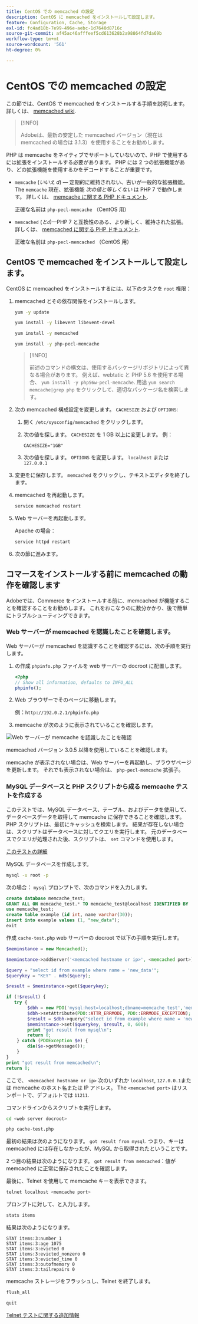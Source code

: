 ```yaml
---
title: CentOS での memcached の設定
description: CentOS に memcached をインストールして設定します。
feature: Configuration, Cache, Storage
exl-id: fc4ad18b-7e99-496e-aebc-1d7640d8716c
source-git-commit: af45ac46afffeef5cd613628b2a98864fd7da69b
workflow-type: tm+mt
source-wordcount: '561'
ht-degree: 0%

---
```


# CentOS での memcached の設定

この節では、CentOS で memcached をインストールする手順を説明します。 詳しくは、 [memcached wiki](https://github.com/memcached/old-wiki).

>[!INFO]
>
>Adobeは、最新の安定した memcached バージョン（現在は memcached の場合は 3.1.3）を使用することをお勧めします。

PHP は memcache をネイティブでサポートしていないので、PHP で使用するには拡張をインストールする必要があります。 PHP には 2 つの拡張機能があり、どの拡張機能を使用するかをデコードすることが重要です。

- `memcache` (_いいえ d_) — 定期的に維持されない、古いが一般的な拡張機能。
The `memcache` 現在、拡張機能 _次の値と等しくない_ は PHP 7 で動作します。 詳しくは、 [memcache に関する PHP ドキュメント](https://www.php.net/manual/en/book.memcache.php).

  正確な名前は `php-pecl-memcache` （CentOS 用）

- `memcached` (_と`d`_)—PHP 7 と互換性のある、より新しく、維持された拡張。 詳しくは、 [memcached に関する PHP ドキュメント](https://www.php.net/manual/en/book.memcached.php).

  正確な名前は `php-pecl-memcached` （CentOS 用）

## CentOS で memcached をインストールして設定します。

CentOS に memcached をインストールするには、以下のタスクを `root` 権限：

1. memcached とその依存関係をインストールします。

   ```bash
   yum -y update
   ```

   ```bash
   yum install -y libevent libevent-devel
   ```

   ```bash
   yum install -y memcached
   ```

   ```bash
   yum install -y php-pecl-memcache
   ```

   >[!INFO]
   >
   >前述のコマンドの構文は、使用するパッケージリポジトリによって異なる場合があります。 例えば、webtatic と PHP 5.6 を使用する場合、 `yum install -y php56w-pecl-memcache`. 用途 `yum search memcache|grep php` をクリックして、適切なパッケージ名を検索します。


1. 次の memcached 構成設定を変更します。 `CACHESIZE` および `OPTIONS`:

   1. 開く `/etc/sysconfig/memcached` をクリックします。
   1. 次の値を探します。 `CACHESIZE` を 1 GB 以上に変更します。 例：

      ```config
      CACHESIZE="1GB"
      ```

   1. 次の値を探します。 `OPTIONS` を変更します。 `localhost` または `127.0.0.1`

1. 変更をに保存します。 `memcached` をクリックし、テキストエディタを終了します。
1. memcached を再起動します。

   ```bash
   service memcached restart
   ```

1. Web サーバーを再起動します。

   Apache の場合：

   ```bash
   service httpd restart
   ```

1. 次の節に進みます。

## コマースをインストールする前に memcached の動作を確認します

Adobeでは、Commerce をインストールする前に、memcached が機能することを確認することをお勧めします。 これをおこなうのに数分かかり、後で簡単にトラブルシューティングできます。

### Web サーバーが memcached を認識したことを確認します。

Web サーバーが memcached を認識することを確認するには、次の手順を実行します。

1. の作成 `phpinfo.php` ファイルを web サーバーの docroot に配置します。

   ```php
   <?php
   // Show all information, defaults to INFO_ALL
   phpinfo();
   ```

1. Web ブラウザーでそのページに移動します。

   例：`http://192.0.2.1/phpinfo.php`

1. memcache が次のように表示されていることを確認します。

![Web サーバーが memcache を認識したことを確認](../../assets/configuration/memcache.png)

memcached バージョン 3.0.5 以降を使用していることを確認します。

memcache が表示されない場合は、Web サーバーを再起動し、ブラウザページを更新します。 それでも表示されない場合は、 `php-pecl-memcache` 拡張子。

### MySQL データベースと PHP スクリプトから成る memcache テストを作成する

このテストでは、MySQL データベース、テーブル、およびデータを使用して、データベースデータを取得して memcache に保存できることを確認します。 PHP スクリプトは、最初にキャッシュを検索します。 結果が存在しない場合は、スクリプトはデータベースに対してクエリを実行します。 元のデータベースでクエリが処理された後、スクリプトは、 `set` コマンドを使用します。

[このテストの詳細](https://www.digitalocean.com/community/tutorials/how-to-install-and-use-memcache-on-ubuntu-12-04)

MySQL データベースを作成します。

```bash
mysql -u root -p
```

次の場合： `mysql` プロンプトで、次のコマンドを入力します。

```sql
create database memcache_test;
GRANT ALL ON memcache_test.* TO memcache_test@localhost IDENTIFIED BY 'memcache_test';
use memcache_test;
create table example (id int, name varchar(30));
insert into example values (1, "new_data");
exit
```

作成 `cache-test.php` web サーバーの docroot で以下の手順を実行します。

```php
$meminstance = new Memcached();

$meminstance->addServer('<memcached hostname or ip>', <memcached port>);

$query = "select id from example where name = 'new_data'";
$querykey = "KEY" . md5($query);

$result = $meminstance->get($querykey);

if (!$result) {
   try {
        $dbh = new PDO('mysql:host=localhost;dbname=memcache_test','memcache_test','memcache_test');
        $dbh->setAttribute(PDO::ATTR_ERRMODE, PDO::ERRMODE_EXCEPTION);
        $result = $dbh->query("select id from example where name = 'new_data'")->fetch();
        $meminstance->set($querykey, $result, 0, 600);
        print "got result from mysql\n";
        return 0;
    } catch (PDOException $e) {
        die($e->getMessage());
    }
}
print "got result from memcached\n";
return 0;
```

ここで、 `<memcached hostname or ip>` 次のいずれか `localhost`, `127.0.0.1`または memcache のホスト名または IP アドレス。 The `<memcached port>` はリスンポートで、デフォルトでは `11211`.

コマンドラインからスクリプトを実行します。

```bash
cd <web server docroot>
```

```bash
php cache-test.php
```

最初の結果は次のようになります。 `got result from mysql`. つまり、キーは memcached には存在しなかったが、MySQL から取得されたということです。

2 つ目の結果は次のようになります。 `got result from memcached`：値が memcached に正常に保存されたことを確認します。

最後に、Telnet を使用して memcache キーを表示できます。

```bash
telnet localhost <memcache port>
```

プロンプトに対して、と入力します。

```bash
stats items
```

結果は次のようになります。

```terminal
STAT items:3:number 1
STAT items:3:age 1075
STAT items:3:evicted 0
STAT items:3:evicted_nonzero 0
STAT items:3:evicted_time 0
STAT items:3:outofmemory 0
STAT items:3:tailrepairs 0
```

memcache ストレージをフラッシュし、Telnet を終了します。

```bash
flush_all
```

```bash
quit
```

[Telnet テストに関する追加情報](https://darkcoding.net/software/memcached-list-all-keys/)
